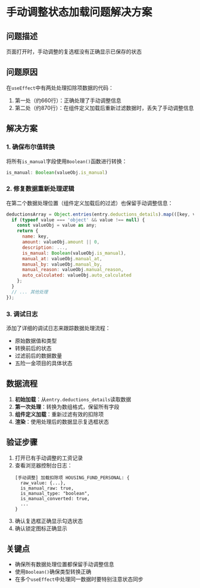# 手动调整状态加载问题解决方案

## 问题描述
页面打开时，手动调整的复选框没有正确显示已保存的状态

## 问题原因
在`useEffect`中有两处处理扣除项数据的代码：
1. 第一处（约660行）：正确处理了手动调整信息
2. 第二处（约870行）：在组件定义加载后重新过滤数据时，丢失了手动调整信息

## 解决方案

### 1. 确保布尔值转换
将所有`is_manual`字段使用`Boolean()`函数进行转换：
```javascript
is_manual: Boolean(valueObj.is_manual)
```

### 2. 修复数据重新处理逻辑
在第二个数据处理位置（组件定义加载后的过滤）也保留手动调整信息：
```javascript
deductionsArray = Object.entries(entry.deductions_details).map(([key, value]) => {
  if (typeof value === 'object' && value !== null) {
    const valueObj = value as any;
    return {
      name: key,
      amount: valueObj.amount || 0,
      description: ...,
      is_manual: Boolean(valueObj.is_manual),
      manual_at: valueObj.manual_at,
      manual_by: valueObj.manual_by,
      manual_reason: valueObj.manual_reason,
      auto_calculated: valueObj.auto_calculated
    };
  }
  // ... 其他处理
});
```

### 3. 调试日志
添加了详细的调试日志来跟踪数据处理流程：
- 原始数据值和类型
- 转换前后的状态
- 过滤前后的数据数量
- 五险一金项目的具体状态

## 数据流程
1. **初始加载**：从`entry.deductions_details`读取数据
2. **第一次处理**：转换为数组格式，保留所有字段
3. **组件定义加载**：重新过滤有效的扣除项
4. **渲染**：使用处理后的数据显示复选框状态

## 验证步骤
1. 打开已有手动调整的工资记录
2. 查看浏览器控制台日志：
   ```
   [手动调整] 加载扣除项 HOUSING_FUND_PERSONAL: {
     raw_value: {...},
     is_manual_raw: true,
     is_manual_type: "boolean",
     is_manual_converted: true,
     ...
   }
   ```
3. 确认复选框正确显示勾选状态
4. 确认锁定图标正确显示

## 关键点
- 确保所有数据处理位置都保留手动调整信息
- 使用`Boolean()`确保类型转换正确
- 在多个`useEffect`中处理同一数据时要特别注意状态同步